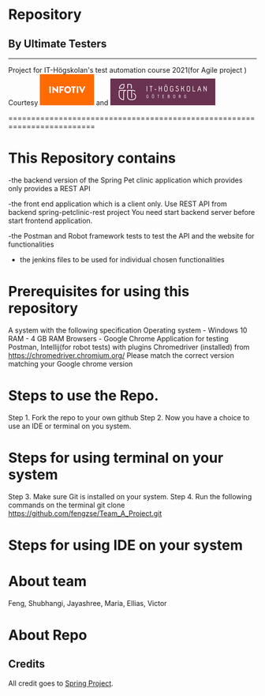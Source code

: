 # Repository    
## By Ultimate Testers
------------------------------------------------------------------------
Project for IT-Högskolan's test automation course 2021(for Agile project )
Courtesy  ![alt petclinic-junit](git-res/infotiv.png) and ![alt petclinic-junit](git-res/iths.png) 

=========================================================================
# This Repository contains 

-the backend  version of the Spring Pet clinic application  which provides only provides a REST API 

-the front end application which is a client only. Use REST API from backend spring-petclinic-rest project You need start backend server before start frontend application.

-the Postman and Robot framework tests to test the API and the website for functionalities

- the jenkins files to be used for individual chosen functionalities

# Prerequisites for using this repository
  A system with the following specification
      Operating system 	-	Windows 10
      RAM 			-	4 GB RAM 
      Browsers 		     -	      Google Chrome 
      Application for testing	Postman, Intellij(for robot tests) with plugins
      Chromedriver (installed) from https://chromedriver.chromium.org/  Please match the correct version matching your Google chrome version
 
 
 
# Steps to use  the Repo.
  Step 1. Fork the repo to your own github
  Step 2.  Now  you have a choice to use an IDE or terminal on you system.
 

# Steps for using terminal on your system
  Step 3. Make sure Git is installed on your system.
  Step 4. Run the following commands on the terminal 
            git clone https://github.com/fengzse/Team_A_Project.git	
            
 
# Steps for using IDE on your system
 
            
# About team
 Feng, Shubhangi, Jayashree, Maria, Ellias, Victor
# About Repo

## Credits
All credit goes to [Spring Project](https://spring.io).

